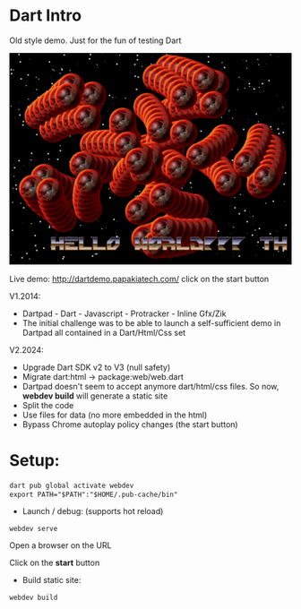 # Dart Intro

Old style demo. Just for the fun of testing Dart

![Screenshoit](screenshot.png)

Live demo: http://dartdemo.papakiatech.com/
click on the start button

V1.2014:
- Dartpad - Dart - Javascript - Protracker - Inline Gfx/Zik
- The initial challenge was to be able to launch a self-sufficient demo in Dartpad all contained in a Dart/Html/Css set

V2.2024:
- Upgrade Dart SDK v2 to V3 (null safety)
- Migrate dart:html -> package:web/web.dart
- Dartpad doesn't seem to accept anymore dart/html/css files. So now, **webdev build** will generate a static site
- Split the code
- Use files for data (no more embedded in the html)
- Bypass Chrome autoplay policy changes (the start button)

# Setup:

```
dart pub global activate webdev
export PATH="$PATH":"$HOME/.pub-cache/bin"
```

- Launch / debug: (supports hot reload) 
```
webdev serve
```
Open a browser on the URL

Click on the **start** button

- Build static site: 
```
webdev build
```
